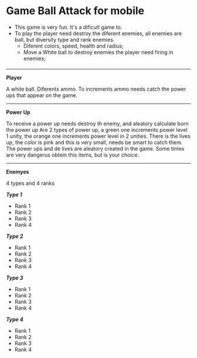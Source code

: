 # Game Ball Attack for mobile
 - This game is very fun. It's a dificult game to.
 - To play the player need destroy the diferent enemies, all enemies are ball, but diversity type and rank enemies.
   - Diferent colors, speed, health and radius;
   - Move a White ball to destroy enemies the player need firing in enemies;
 ####
****** 
**Player**

A white ball. Diferents ammo.
To increments ammo needs catch the power ups that appear on the game.

******

**Power Up**

To receive a power up needs destroy th enemy, and aleatory calculate born the power up
Are 2 types of power up, a green one increments power level 1 unity, the orange one increments power level in 2 unities.
There is the lives up, the color is pink and this is very small, needs be smart to catch them.
The power ups and de lives are aleatory created in the game. Some times are very dangerus obtein this items, but is your choice.

******

**Enemyes**

4 types and 4 ranks

***Type 1***
  - Rank 1
  - Rank 2
  - Rank 3
  - Rank 4

***Type 2***
  - Rank 1
  - Rank 2
  - Rank 3
  - Rank 4

***Type 3***
  - Rank 1
  - Rank 2
  - Rank 3
  - Rank 4
  
***Type 4***
  - Rank 1
  - Rank 2
  - Rank 3
  - Rank 4
